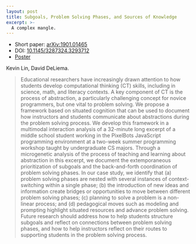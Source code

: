 ```yaml
---
layout: post
title: Subgoals, Problem Solving Phases, and Sources of Knowledge
excerpt: >-
  A complex mangle.
---
```



- Short paper: [arXiv:1901.01465](https://arxiv.org/abs/1901.01465)
- DOI: [10.1145/3287324.3293712](https://doi.org/10.1145/3287324.3293712)
- [Poster](https://docs.google.com/drawings/d/1OrfWGp7-o8sI7KJyx4-leY-A8TioXP1IQFKNBDceht4/edit)

Kevin Lin, David DeLiema.

> Educational researchers have increasingly drawn attention to how students develop computational thinking (CT) skills, including in science, math, and literacy contexts. A key component of CT is the process of abstraction, a particularly challenging concept for novice programmers, but one vital to problem solving. We propose a framework based on situated cognition that can be used to document how instructors and students communicate about abstractions during the problem solving process. We develop this framework in a multimodal interaction analysis of a 32-minute long excerpt of a middle school student working in the PixelBots JavaScript programming environment at a two-week summer programming workshop taught by undergraduate CS majors. Through a microgenetic analysis of the process of teaching and learning about abstraction in this excerpt, we document the extemporaneous prioritization of subgoals and the back-and-forth coordination of problem solving phases. In our case study, we identify that (a) problem solving phases are nested with several instances of context-switching within a single phase; (b) the introduction of new ideas and information create bridges or opportunities to move between different problem solving phases; (c) planning to solve a problem is a non-linear process; and (d) pedagogical moves such as modeling and prompting highlight situated resources and advance problem solving. Future research should address how to help students structure subgoals and reflect on connections between problem solving phases, and how to help instructors reflect on their routes to supporting students in the problem solving process.
